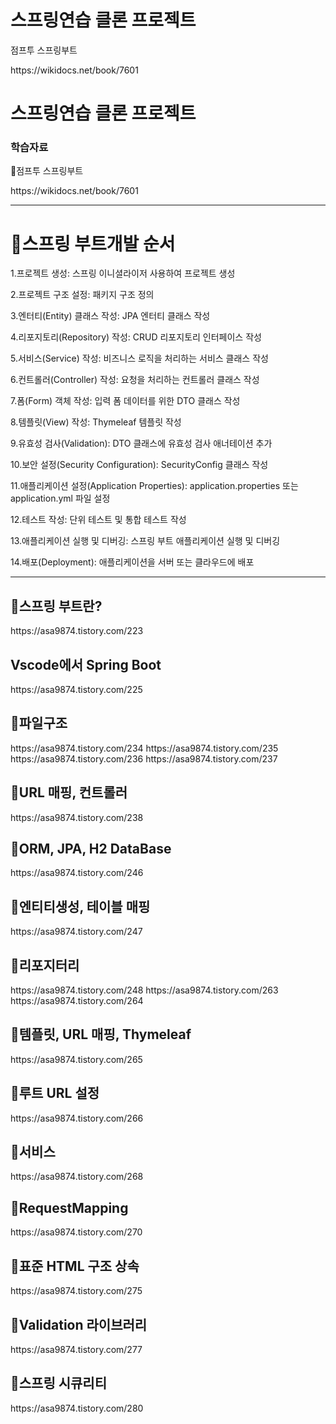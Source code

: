<h1>스프링연습 클론 프로젝트</h1>
<p>점프투 스프링부트</p>
<p>https://wikidocs.net/book/7601</p>
<h1>스프링연습 클론 프로젝트</h1>
<h3>학습자료</h3>
<p>🍕점프투 스프링부트</p>
<p>https://wikidocs.net/book/7601</p>
<hr>
<h1>🍃스프링 부트개발 순서</h1>
<p>1.프로젝트 생성: 스프링 이니셜라이저 사용하여 프로젝트 생성</p>
<p>2.프로젝트 구조 설정: 패키지 구조 정의</p>
<p>3.엔터티(Entity) 클래스 작성: JPA 엔터티 클래스 작성</p>
<p>4.리포지토리(Repository) 작성: CRUD 리포지토리 인터페이스 작성</p>
<p>5.서비스(Service) 작성: 비즈니스 로직을 처리하는 서비스 클래스 작성</p>
<p>6.컨트롤러(Controller) 작성: 요청을 처리하는 컨트롤러 클래스 작성</p>
<p>7.폼(Form) 객체 작성: 입력 폼 데이터를 위한 DTO 클래스 작성</p>
<p>8.템플릿(View) 작성: Thymeleaf 템플릿 작성</p>
<p>9.유효성 검사(Validation): DTO 클래스에 유효성 검사 애너테이션 추가</p>
<p>10.보안 설정(Security Configuration): SecurityConfig 클래스 작성</p>
<p>11.애플리케이션 설정(Application Properties): application.properties 또는 application.yml 파일 설정</p>
<p>12.테스트 작성: 단위 테스트 및 통합 테스트 작성</p>
<p>13.애플리케이션 실행 및 디버깅: 스프링 부트 애플리케이션 실행 및 디버깅</p>
<p>14.배포(Deployment): 애플리케이션을 서버 또는 클라우드에 배포</p>
<hr>
<h2>🍃스프링 부트란?</h2>
https://asa9874.tistory.com/223

<h2>Vscode에서 Spring Boot</h2>
https://asa9874.tistory.com/225

<h2>🍃파일구조</h2>
https://asa9874.tistory.com/234
https://asa9874.tistory.com/235
https://asa9874.tistory.com/236
https://asa9874.tistory.com/237


<h2>🍃URL 매핑, 컨트롤러</h2>
https://asa9874.tistory.com/238


<h2>🍃ORM, JPA, H2 DataBase</h2>
https://asa9874.tistory.com/246

<h2>🍃엔티티생성, 테이블 매핑</h2>
https://asa9874.tistory.com/247

<h2>🍃리포지터리</h2>
https://asa9874.tistory.com/248
https://asa9874.tistory.com/263
https://asa9874.tistory.com/264


<h2>🍃템플릿, URL 매핑, Thymeleaf</h2>
https://asa9874.tistory.com/265

<h2>🍃루트 URL 설정</h2>
https://asa9874.tistory.com/266

<h2>🍃서비스</h2>
https://asa9874.tistory.com/268


<h2>🍃RequestMapping</h2>
https://asa9874.tistory.com/270

<h2>🍃표준 HTML 구조 상속</h2>
https://asa9874.tistory.com/275

<h2>🍃Validation 라이브러리</h2>
https://asa9874.tistory.com/277

<h2>🍃스프링 시큐리티</h2>
https://asa9874.tistory.com/280
